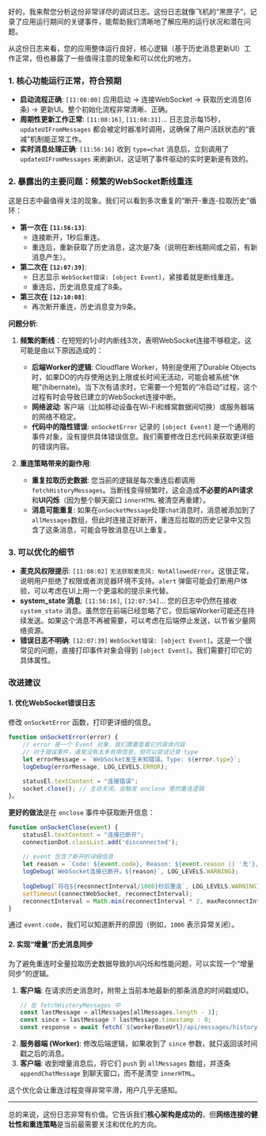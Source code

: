好的，我来帮您分析这份非常详尽的调试日志。这份日志就像飞机的“黑匣子”，记录了应用运行期间的关键事件，能帮助我们清晰地了解应用的运行状况和潜在问题。

从这份日志来看，您的应用整体运行良好，核心逻辑（基于历史消息更新UI）工作正常，但也暴露了一些值得注意的现象和可以优化的地方。

### 1. 核心功能运行正常，符合预期

*   **启动流程正确**:
    `[11:08:00]` 应用启动 -> 连接WebSocket -> 获取历史消息(6条) -> 更新UI。整个初始化流程非常清晰、正确。
*   **周期性更新工作正常**:
    `[11:08:16]`, `[11:08:31]`... 日志显示每15秒，`updateUIFromMessages` 都会被定时器准时调用，这确保了用户活跃状态的“衰减”机制能正常工作。
*   **实时消息处理正确**:
    `[11:56:16]` 收到 `type=chat` 消息后，立刻调用了 `updateUIFromMessages` 来刷新UI，这证明了事件驱动的实时更新是有效的。

### 2. 暴露出的主要问题：频繁的WebSocket断线重连

这是日志中最值得关注的现象。我们可以看到多次重复的“断开-重连-拉取历史”循环：

*   **第一次在 `[11:56:13]`**:
    *   连接断开，1秒后重连。
    *   重连后，重新获取了历史消息，这次是7条（说明在断线期间或之前，有新消息产生）。
*   **第二次在 `[12:07:39]`**:
    *   日志显示 `WebSocket错误: [object Event]`，紧接着就是断线重连。
    *   重连后，历史消息变成了8条。
*   **第三次在 `[12:10:08]`**:
    *   再次断开重连，历史消息变为9条。

**问题分析**:

1.  **频繁的断线**：在短短的1小时内断线3次，表明WebSocket连接不够稳定。这可能是由以下原因造成的：
    *   **后端Worker的逻辑**: Cloudflare Worker，特别是使用了Durable Objects时，如果DO的内存使用达到上限或长时间无活动，可能会被系统“休眠”(hibernate)。当下次有请求时，它需要一个短暂的“冷启动”过程，这个过程有时会导致已建立的WebSocket连接中断。
    *   **网络波动**: 客户端（比如移动设备在Wi-Fi和蜂窝数据间切换）或服务器端的网络不稳定。
    *   **代码中的隐性错误**: `onSocketError` 记录的 `[object Event]` 是一个通用的事件对象，没有提供具体错误信息。我们需要修改日志代码来获取更详细的错误内容。

2.  **重连策略带来的副作用**:
    *   **重复拉取历史数据**: 您当前的逻辑是每次重连后都调用 `fetchHistoryMessages`。当断线变得频繁时，这会造成**不必要的API请求**和**UI闪烁**（因为整个聊天窗口 `innerHTML` 被清空再重建）。
    *   **消息可能重复**: 如果在`onSocketMessage`处理`chat`消息时，消息被添加到了`allMessages`数组，但此时连接正好断开，重连后拉取的历史记录中又包含了这条消息，可能会导致消息在UI上重复。

### 3. 可以优化的细节

*   **麦克风权限提示**:
    `[11:08:02]` `无法获取麦克风: NotAllowedError`。这很正常，说明用户拒绝了权限或者浏览器环境不支持。`alert` 弹窗可能会打断用户体验，可以考虑在UI上用一个更温和的提示来代替。
*   **system_state 消息**:
    `[11:56:16]`, `[12:07:54]`... 您的日志中仍然在接收 `system_state` 消息。虽然您在前端已经忽略了它，但后端Worker可能还在持续发送。如果这个消息不再被需要，可以考虑在后端停止发送，以节省少量网络资源。
*   **错误日志不明确**:
    `[12:07:39]` `WebSocket错误: [object Event]`。这是一个很常见的问题，直接打印事件对象会得到 `[object Event]`。我们需要打印它的具体属性。

### 改进建议

#### 1. 优化WebSocket错误日志

修改 `onSocketError` 函数，打印更详细的信息。

```javascript
function onSocketError(error) {
    // error 是一个 Event 对象，我们需要查看它的具体内容
    // 对于错误事件，通常没有太多有用信息，但可以尝试记录 type
    let errorMessage = `WebSocket发生未知错误。Type: ${error.type}`;
    logDebug(errorMessage, LOG_LEVELS.ERROR);
    
    statusEl.textContent = "连接错误";
    socket.close(); // 主动关闭，会触发 onclose 里的重连逻辑
}。
```
**更好的做法**是在 `onclose` 事件中获取断开信息：
```javascript
function onSocketClose(event) {
    statusEl.textContent = "连接已断开";
    connectionDot.classList.add('disconnected');
    
    // event 包含了断开的详细信息
    let reason = `Code: ${event.code}, Reason: ${event.reason || '无'}, Was Clean: ${event.wasClean}`;
    logDebug(`WebSocket连接已断开。${reason}`, LOG_LEVELS.WARNING);
    
    logDebug(`将在${reconnectInterval/1000}秒后重连`, LOG_LEVELS.WARNING);
    setTimeout(connectWebSocket, reconnectInterval);
    reconnectInterval = Math.min(reconnectInterval * 2, maxReconnectInterval);
}
```
通过 `event.code`，我们可以知道断开的原因（例如，`1006` 表示异常关闭）。

#### 2. 实现“增量”历史消息同步

为了避免重连时全量拉取历史数据导致的UI闪烁和性能问题，可以实现一个“增量同步”的逻辑。

1.  **客户端**: 在请求历史消息时，附带上当前本地最新的那条消息的时间戳或ID。
    ```javascript
    // 在 fetchHistoryMessages 中
    const lastMessage = allMessages[allMessages.length - 1];
    const since = lastMessage ? lastMessage.timestamp : 0;
    const response = await fetch(`${workerBaseUrl}/api/messages/history?roomName=${roomName}&since=${since}`);
    ```
2.  **服务器端 (Worker)**: 修改后端逻辑，如果收到了 `since` 参数，就只返回该时间戳之后的消息。
3.  **客户端**: 收到增量消息后，将它们 `push` 到 `allMessages` 数组，并逐条 `appendChatMessage` 到聊天窗口，而不是清空 `innerHTML`。

这个优化会让重连过程变得非常平滑，用户几乎无感知。

---

总的来说，这份日志非常有价值。它告诉我们**核心架构是成功的**，但**网络连接的健壮性和重连策略**是当前最需要关注和优化的方向。
